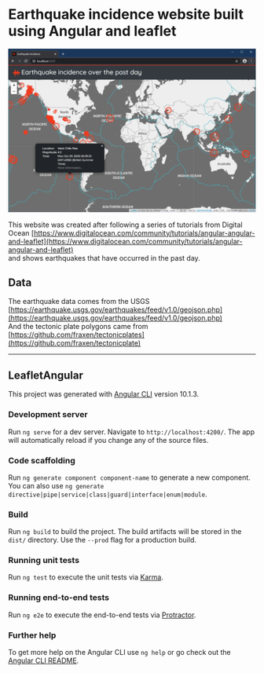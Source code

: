 # Earthquake incidence website built using Angular and leaflet

![Screenshot](screenshot.png?raw=true)

This website was created after following a series of tutorials from Digital Ocean
[https://www.digitalocean.com/community/tutorials/angular-angular-and-leaflet](https://www.digitalocean.com/community/tutorials/angular-angular-and-leaflet)
<br>
and shows earthquakes that have occurred in the past day.
## Data
The earthquake data comes from the USGS
[https://earthquake.usgs.gov/earthquakes/feed/v1.0/geojson.php](https://earthquake.usgs.gov/earthquakes/feed/v1.0/geojson.php)
<br>
And the tectonic plate polygons came from
[https://github.com/fraxen/tectonicplates](https://github.com/fraxen/tectonicplate)

----
## LeafletAngular

This project was generated with [Angular CLI](https://github.com/angular/angular-cli) version 10.1.3.

### Development server

Run `ng serve` for a dev server. Navigate to `http://localhost:4200/`. The app will automatically reload if you change any of the source files.

### Code scaffolding

Run `ng generate component component-name` to generate a new component. You can also use `ng generate directive|pipe|service|class|guard|interface|enum|module`.

### Build

Run `ng build` to build the project. The build artifacts will be stored in the `dist/` directory. Use the `--prod` flag for a production build.

### Running unit tests

Run `ng test` to execute the unit tests via [Karma](https://karma-runner.github.io).

### Running end-to-end tests

Run `ng e2e` to execute the end-to-end tests via [Protractor](http://www.protractortest.org/).

### Further help

To get more help on the Angular CLI use `ng help` or go check out the [Angular CLI README](https://github.com/angular/angular-cli/blob/master/README.md).
